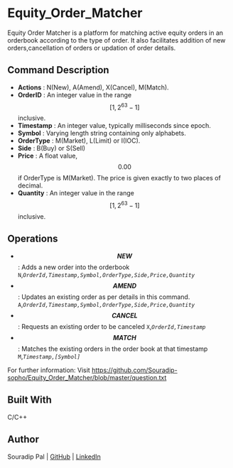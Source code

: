 # Equity_Order_Matcher
Equity Order Matcher is a platform for matching active equity orders in an orderbook according to the type of order. It also facilitates addition of new orders,cancellation of orders or updation of order details.

## Command Description
* **Actions** :  N(New),  A(Amend),  X(Cancel),  M(Match).
* **OrderID** : An integer value in the range $$[1,2^{63}-1]$$ inclusive.
* **Timestamp** : An integer value, typically milliseconds since epoch.
* **Symbol** : Varying length string containing only alphabets.
* **OrderType** : M(Market), L(Limit) or I(IOC).
* **Side** : B(Buy) or S(Sell)
* **Price** : A float value, $$0.00$$ if OrderType is M(Market). The price is given exactly to two places of decimal.
* **Quantity** : An integer value in the range $$[1,2^{63}-1]$$ inclusive.

## Operations

* **$$NEW$$** : Adds a new order into the orderbook
	`N`,*`OrderId,Timestamp,Symbol,OrderType,Side,Price,Quantity`*
* **$$AMEND$$** : Updates an existing order as per details in this command.
	`A`,*`OrderId,Timestamp,Symbol,OrderType,Side,Price,Quantity`*
* **$$CANCEL$$** : Requests an existing order to be canceled 
	`X`,*`OrderId,Timestamp`*
* **$$MATCH$$** : Matches the existing orders in the order book at that timestamp 
	`M`,*`Timestamp,[Symbol]`*

For further information:  Visit https://github.com/Souradip-sopho/Equity_Order_Matcher/blob/master/question.txt
## Built With
C/C++

## Author
Souradip Pal | [GitHub](https://github.com/Souradip-sopho) | [LinkedIn](https://www.linkedin.com/in/souradip-pal-a9693111b/)